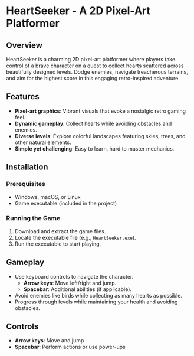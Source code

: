 # HeartSeeker - A 2D Pixel-Art Platformer

## Overview
HeartSeeker is a charming 2D pixel-art platformer where players take control of a brave character on a quest to collect hearts scattered across beautifully designed levels. Dodge enemies, navigate treacherous terrains, and aim for the highest score in this engaging retro-inspired adventure.

## Features
- **Pixel-art graphics**: Vibrant visuals that evoke a nostalgic retro gaming feel.
- **Dynamic gameplay**: Collect hearts while avoiding obstacles and enemies.
- **Diverse levels**: Explore colorful landscapes featuring skies, trees, and other natural elements.
- **Simple yet challenging**: Easy to learn, hard to master mechanics.

## Installation
### Prerequisites
- Windows, macOS, or Linux
- Game executable (included in the project)

### Running the Game
1. Download and extract the game files.
2. Locate the executable file (e.g., `HeartSeeker.exe`).
3. Run the executable to start playing.

## Gameplay
- Use keyboard controls to navigate the character.
  - **Arrow keys**: Move left/right and jump.
  - **Spacebar**: Additional abilities (if applicable).
- Avoid enemies like birds while collecting as many hearts as possible.
- Progress through levels while maintaining your health and avoiding obstacles.

## Controls
- **Arrow keys**: Move and jump
- **Spacebar**: Perform actions or use power-ups


